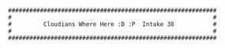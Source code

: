 			###########################################################
			#														  #
			#         Cloudians Where Here :D :P  Intake 38           #
			#												          #
			###########################################################